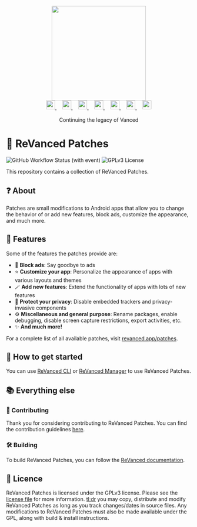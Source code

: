 <p align="center">
  <picture>
    <source
      width="256px"
      media="(prefers-color-scheme: dark)"
      srcset="assets/revanced-headline/revanced-headline-vertical-dark.svg"
    >
    <img 
      width="256px"
      src="assets/revanced-headline/revanced-headline-vertical-light.svg"
    >
  </picture>
  <br>
  <a href="https://revanced.app/">
     <picture>
         <source height="24px" media="(prefers-color-scheme: dark)" srcset="assets/revanced-logo/revanced-logo.svg" />
         <img height="24px" src="assets/revanced-logo/revanced-logo.svg" />
     </picture>
   </a>&nbsp;&nbsp;&nbsp;
   <a href="https://github.com/ReVanced">
       <picture>
           <source height="24px" media="(prefers-color-scheme: dark)" srcset="https://i.ibb.co/dMMmCrW/Git-Hub-Mark.png" />
           <img height="24px" src="https://i.ibb.co/9wV3HGF/Git-Hub-Mark-Light.png" />
       </picture>
   </a>&nbsp;&nbsp;&nbsp;
   <a href="http://revanced.app/discord">
       <picture>
           <source height="24px" media="(prefers-color-scheme: dark)" srcset="https://user-images.githubusercontent.com/13122796/178032563-d4e084b7-244e-4358-af50-26bde6dd4996.png" />
           <img height="24px" src="https://user-images.githubusercontent.com/13122796/178032563-d4e084b7-244e-4358-af50-26bde6dd4996.png" />
       </picture>
   </a>&nbsp;&nbsp;&nbsp;
   <a href="https://reddit.com/r/revancedapp">
       <picture>
           <source height="24px" media="(prefers-color-scheme: dark)" srcset="https://user-images.githubusercontent.com/13122796/178032351-9d9d5619-8ef7-470a-9eec-2744ece54553.png" />
           <img height="24px" src="https://user-images.githubusercontent.com/13122796/178032351-9d9d5619-8ef7-470a-9eec-2744ece54553.png" />
       </picture>
   </a>&nbsp;&nbsp;&nbsp;
   <a href="https://t.me/app_revanced">
      <picture>
         <source height="24px" media="(prefers-color-scheme: dark)" srcset="https://user-images.githubusercontent.com/13122796/178032213-faf25ab8-0bc3-4a94-a730-b524c96df124.png" />
         <img height="24px" src="https://user-images.githubusercontent.com/13122796/178032213-faf25ab8-0bc3-4a94-a730-b524c96df124.png" />
      </picture>
   </a>&nbsp;&nbsp;&nbsp;
   <a href="https://x.com/revancedapp">
      <picture>
         <source media="(prefers-color-scheme: dark)" srcset="https://user-images.githubusercontent.com/93124920/270180600-7c1b38bf-889b-4d68-bd5e-b9d86f91421a.png">
         <img height="24px" src="https://user-images.githubusercontent.com/93124920/270108715-d80743fa-b330-4809-b1e6-79fbdc60d09c.png" />
      </picture>
   </a>&nbsp;&nbsp;&nbsp;
   <a href="https://www.youtube.com/@ReVanced">
      <picture>
         <source height="24px" media="(prefers-color-scheme: dark)" srcset="https://user-images.githubusercontent.com/13122796/178032714-c51c7492-0666-44ac-99c2-f003a695ab50.png" />
         <img height="24px" src="https://user-images.githubusercontent.com/13122796/178032714-c51c7492-0666-44ac-99c2-f003a695ab50.png" />
     </picture>
   </a>
   <br>
   <br>
   Continuing the legacy of Vanced
</p>

# 🧩 ReVanced Patches

![GitHub Workflow Status (with event)](https://img.shields.io/github/actions/workflow/status/ReVanced/revanced-patches/release.yml)
![GPLv3 License](https://img.shields.io/badge/License-GPL%20v3-yellow.svg)

This repository contains a collection of ReVanced Patches.

## ❓ About

Patches are small modifications to Android apps that allow you to change the behavior of or add new features,
block ads, customize the appearance, and much more.

## 💪 Features

Some of the features the patches provide are:

* 🚫 **Block ads**: Say goodbye to ads
* ⭐ **Customize your app**: Personalize the appearance of apps with various layouts and themes
* 🪄 **Add new features**: Extend the functionality of apps with lots of new features
* 📡 **Protect your privacy**: Disable embedded trackers and privacy-invasive components
* ⚙️ **Miscellaneous and general purpose**: Rename packages, enable debugging, disable screen capture restrictions,
  export activities, etc.
* ✨ **And much more!**

For a complete list of all available patches, visit [revanced.app/patches](https://revanced.app/patches).

## 🚀 How to get started

You can use [ReVanced CLI](https://github.com/ReVanced/revanced-cli) or [ReVanced Manager](https://github.com/ReVanced/revanced-manager) to use ReVanced Patches.

## 📚 Everything else

### 📙 Contributing

Thank you for considering contributing to ReVanced Patches. You can find the contribution guidelines [here](CONTRIBUTING.md).

### 🛠️ Building

To build ReVanced Patches, you can follow the [ReVanced documentation](https://github.com/ReVanced/revanced-documentation).

## 📜 Licence

ReVanced Patches is licensed under the GPLv3 license. Please see the [license file](LICENSE) for more information.
[tl;dr](https://www.tldrlegal.com/license/gnu-general-public-license-v3-gpl-3) you may copy, distribute and modify ReVanced Patches as long as you track changes/dates in source files.
Any modifications to ReVanced Patches must also be made available under the GPL,
along with build & install instructions.